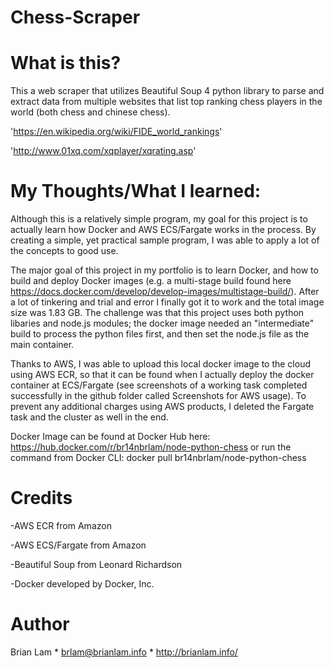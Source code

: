 # Chess-Scraper

# What is this?

This a web scraper that utilizes Beautiful Soup 4 python library to parse and extract data from multiple websites that list top ranking chess players in the world (both chess and chinese chess). 

'https://en.wikipedia.org/wiki/FIDE_world_rankings'

'http://www.01xq.com/xqplayer/xqrating.asp'


# My Thoughts/What I learned:

Although this is a relatively simple program, my goal for this project is to actually learn how Docker and AWS ECS/Fargate works in the process. By creating a simple, yet practical sample program, I was able to apply a lot of the concepts to good use.

The major goal of this project in my portfolio is to learn Docker, and how to build and deploy Docker images (e.g. a multi-stage build found here https://docs.docker.com/develop/develop-images/multistage-build/). After a lot of tinkering and trial and error I finally got it to work and the total image size was 1.83 GB. The challenge was that this project uses both python libaries and node.js modules; the docker image needed an "intermediate" build to process the python files first, and then set the node.js file as the main container. 

Thanks to AWS, I was able to upload this local docker image to the cloud using AWS ECR, so that it can be found when I actually deploy the docker container at ECS/Fargate (see screenshots of a working task completed successfully in the github folder called Screenshots for AWS usage). To prevent any additional charges using AWS products, I deleted the Fargate task and the cluster as well in the end.


Docker Image can be found at Docker Hub here: 
https://hub.docker.com/r/br14nbrlam/node-python-chess
or run the command from Docker CLI: docker pull br14nbrlam/node-python-chess


# Credits

-AWS ECR from Amazon

-AWS ECS/Fargate from Amazon

-Beautiful Soup from Leonard Richardson

-Docker developed by Docker, Inc.


# Author

Brian Lam * brlam@brianlam.info * http://brianlam.info/
